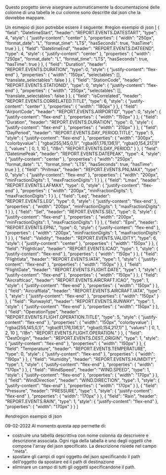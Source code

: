 Questo progetto serve aisegnare automaticamente
la documentazione delle colonne di una tabella
le cui colonne sono descritte dal json che la
dovrebbe mappare.

Un esmepio di json potrebbe essere il seguente:
#region esempio di json
[
{
"field": "DatetimeStart",
"header": "REPORT.EVENTS.DATESTART",
"type": 4,
"style": {
"justify-content": "center"
},
"properties": {
"width": "250px",
"format_date": "L",
"format_time": "LTS",
"hasSeconds": true,
"hasTime": true
}
},
{
"field": "DatetimeEnd",
"header": "REPORT.EVENTS.DATEEND",
"type": 4,
"style": {
"justify-content": "center"
},
"properties": {
"width": "250px",
"format_date": "L",
"format_time": "LTS",
"hasSeconds": true,
"hasTime": true
}
},
{
"field": "Duration",
"header": "REPORT.EVENTS.DURATION",
"type": 0,
"style": {
"justify-content": "flex-end"
},
"properties": {
"width": "150px",
"selectables": [],
"translate_selectables": false
}
},
{
"field": "StationCode",
"header": "REPORT.EVENTS.STATIONID",
"type": 0,
"style": {
"justify-content": "flex-end"
},
"properties": {
"width": "250px",
"selectables": [],
"translate_selectables": false
}
},
{
"field": "isCorrelated",
"header": "REPORT.EVENTS.CORRELATED.TITLE",
"type": 6,
"style": {
"justify-content": "center"
},
"properties": {
"width": "180px"
}
},
{
"field": "AirportCode",
"header": "REPORT.EVENTS.AIRPORTID",
"type": 0,
"style": {
"justify-content": "flex-end"
},
"properties": {
"width": "150px"
}
},
{
"field": "Duration",
"header": "REPORT.EVENTS.DURATION",
"type": 0,
"style": {
"justify-content": "flex-end"
},
"properties": {
"width": "210px"
}
},
{
"field": "DayPeriod",
"header": "REPORT.EVENTS.DAY_PERIOD.TITLE",
"type": 5,
"style": {
"justify-content": "flex-end"
},
"properties": {
"width": "300px",
"colorbyvalue": [
"rgba(255,145,0,1)",
"rgba(61,176,136,1)",
"rgba(0,154,217,1)"
],
"values": [
0,
1,
10
],
"i18n": "REPORT.EVENTS.DAY_PERIOD."
}
},
{
"field": "DatetimePeak",
"header": "REPORT.EVENTS.DATEPEAK",
"type": 4,
"style": {
"justify-content": "center"
},
"properties": {
"width": "250px",
"format_date": "L",
"format_time": "LTS",
"hasSeconds": true,
"hasTime": true
}
},
{
"field": "Pnltmax",
"header": "REPORT.EVENTS.PNLMAX",
"type": 0,
"style": {
"justify-content": "flex-end"
},
"properties": {
"width": "200px",
"minFractionDigits": 1,
"maxFractionDigits": 1
}
},
{
"field": "Lmax",
"header": "REPORT.EVENTS.LAFMAX",
"type": 0,
"style": {
"justify-content": "flex-end"
},
"properties": {
"width": "200px",
"minFractionDigits": 1,
"maxFractionDigits": 1
}
},
{
"field": "Leq",
"header": "REPORT.EVENTS.LEQ",
"type": 0,
"style": {
"justify-content": "flex-end"
},
"properties": {
"width": "200px",
"minFractionDigits": 1,
"maxFractionDigits": 1
}
},
{
"field": "Sel",
"header": "REPORT.EVENTS.SEL",
"type": 0,
"style": {
"justify-content": "flex-end"
},
"properties": {
"width": "200px",
"minFractionDigits": 1,
"maxFractionDigits": 1
}
},
{
"field": "Epnl",
"header": "REPORT.EVENTS.EPNL",
"type": 0,
"style": {
"justify-content": "flex-end"
},
"properties": {
"width": "200px",
"minFractionDigits": 1,
"maxFractionDigits": 1
}
},
{
"field": "Validity",
"header": "REPORT.EVENTS.VALIDITY",
"type": 6,
"style": {
"justify-content": "center"
},
"properties": {
"width": "150px"
}
},
{
"field": "FlightIcao",
"header": "REPORT.EVENTS.ICAO",
"type": 1,
"style": {
"justify-content": "flex-end"
},
"properties": {
"width": "150px"
}
},
{
"field": "FlightIata",
"header": "REPORT.EVENTS.IATA",
"type": 1,
"style": {
"justify-content": "flex-end"
},
"properties": {
"width": "150px"
}
},
{
"field": "FlightDate",
"header": "REPORT.EVENTS.FLIGHT.DATE",
"type": 1,
"style": {
"justify-content": "flex-end"
},
"properties": {
"width": "150px"
}
},
{
"field": "AircraftIcao",
"header": "REPORT.EVENTS.AIRCRAFT.ICAO",
"type": 1,
"style": {
"justify-content": "flex-end"
},
"properties": {
"width": "150px"
}
},
{
"field": "AircraftIata",
"header": "REPORT.EVENTS.AIRCRAFT.IATA",
"type": 1,
"style": {
"justify-content": "flex-end"
},
"properties": {
"width": "150px"
}
},
{
"field": "RunwayId",
"header": "REPORT.EVENTS.RUNWAY",
"type": 1,
"style": {
"justify-content": "flex-end"
},
"properties": {
"width": "150px"
}
},
{
"field": "OperationType",
"header": "REPORT.EVENTS.FLIGHT.OPERATION.TITLE",
"type": 5,
"style": {
"justify-content": "flex-end"
},
"properties": {
"width": "150px",
"colorbyvalue": [
"rgba(255,145,0,1)",
"rgba(61,176,136,1)",
"rgba(0,154,217,1)"
],
"values": [
0,
1,
2,
10
],
"i18n": "REPORT.EVENTS.FLIGHT.OPERATION."
}
},
{
"field": "DestOrigin",
"header": "REPORT.EVENTS.DEST_ORIGIN",
"type": 1,
"style": {
"justify-content": "flex-end"
},
"properties": {
"width": "150px"
}
},
{
"field": "Temperature",
"header": "REPORT.EVENTS.TEMPERATURE",
"type": 0,
"style": {
"justify-content": "flex-end"
},
"properties": {
"width": "190px"
}
},
{
"field": "Humidity",
"header": "REPORT.EVENTS.HUMIDITY",
"type": 1,
"style": {
"justify-content": "flex-end"
},
"properties": {
"width": "170px"
}
},
{
"field": "WindSpeed",
"header": "WIND.SPEED",
"type": 1,
"style": {
"justify-content": "flex-end"
},
"properties": {
"width": "170px"
}
},
{
"field": "WindDirection",
"header": "WIND.DIRECTION",
"type": 1,
"style": {
"justify-content": "flex-end"
},
"properties": {
"width": "170px"
}
},
{
"field": "Pressure",
"header": "PRESSURE",
"type": 1,
"style": {
"justify-content": "flex-end"
},
"properties": {
"width": "170px"
}
},
{
"field": "Rain",
"header": "REPORT.EVENTS.RAIN",
"type": 1,
"style": {
"justify-content": "flex-end"
},
"properties": {
"width": "170px"
}
}
]

#endregion esempio di json

09-02-2022
Al momento questa app permette di:

- costruire una tabella descrittiva con nome colonna da descrivere e descrizione associata. Ogni riga della tabella è uno degli oggetti che compone l'array del json specificato. La descrizione risiede nel campo "meta".
- spostare gli campi di ogni oggetto del json specificando il path dell'oggetto da spostare ed il path di destinazione
- eliminare un campo di tutti gli oggetti specificandone il path. 